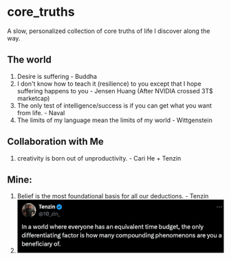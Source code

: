# core_truths
A slow, personalized collection of core truths of life I discover along the way.

## The world
1. Desire is suffering - Buddha
2. I don't know how to teach it (resilience) to you except that I hope suffering happens to you - Jensen Huang (After NVIDIA crossed 3T$ marketcap)
4. The only test of intelligence/success is if you can get what you want from life. - Naval
5. The limits of my language mean the limits of my world - Wittgenstein

## Collaboration with Me
1. creativity is born out of unproductivity. - Cari He + Tenzin

## Mine:
1. Belief is the most foundational basis for all our deductions. - Tenzin
2. ![](images/compounding-tweet-10zin.png)
